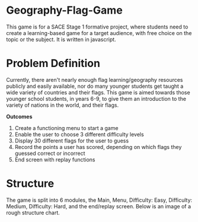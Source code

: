 # Geography-Flag-Game
This game is for a SACE Stage 1 formative project, where students need to create a learning-based game for a target audience, with free choice on the topic or the subject. It is written in javascript.

# Problem Definition
Currently, there aren't nearly enough flag learning/geography resources publicly and easily available, nor do many younger students get taught a wide variety of countries and their flags. This game is aimed towards those younger school students, in years 6-9, to give them an introduction to the variety of nations in the world, and their flags.

**Outcomes**
1. Create a functioning menu to start a game
2. Enable the user to choose 3 different difficulty levels
3. Display 30 different flags for the user to guess
4. Record the points a user has scored, depending on which flags they guessed correct or incorrect
5. End screen with replay functions

# Structure
The game is split into 6 modules, the Main, Menu, Difficulty: Easy, Difficulty: Medium, Difficulty: Hard, and the end/replay screen. Below is an image of a rough structure chart.
